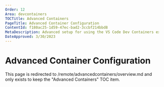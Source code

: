 ```yaml
---
Order: 12
Area: devcontainers
TOCTitle: Advanced Containers
PageTitle: Advanced Container Configuration
ContentId: f180ac25-1d59-47ec-bad2-3ccbf214bbd8
MetaDescription: Advanced setup for using the VS Code Dev Containers extension
DateApproved: 3/30/2023
---
```

# Advanced Container Configuration

This page is redirected to /remote/advancedcontainers/overview.md and only exists to keep the "Advanced Containers" TOC item.
